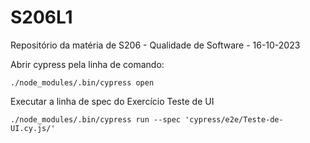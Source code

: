 # S206L1
Repositório da matéria de S206 - Qualidade de Software - 16-10-2023

Abrir cypress pela linha de comando:
```
./node_modules/.bin/cypress open
```

Executar a linha de spec do Exercício Teste de UI
```
./node_modules/.bin/cypress run --spec 'cypress/e2e/Teste-de-UI.cy.js/'
```
